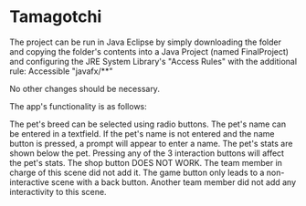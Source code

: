 Tamagotchi
======================================

The project can be run in Java Eclipse by simply downloading the folder and copying the folder's contents into a Java Project (named FinalProject) and configuring the JRE System Library's "Access Rules" with the additional rule: Accessible "javafx/**"

No other changes should be necessary.


The app's functionality is as follows:

The pet's breed can be selected using radio buttons.
The pet's name can be entered in a textfield.
If the pet's name is not entered and the name button is pressed, a prompt will appear to enter a name.
The pet's stats are shown below the pet.
Pressing any of the 3 interaction buttons will affect the pet's stats.
The shop button DOES NOT WORK.  The team member in charge of this scene did not add it.
The game button only leads to a non-interactive scene with a back button.  Another team member did not add any interactivity to this scene.
